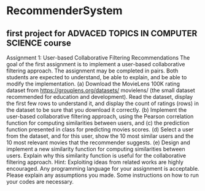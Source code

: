 # RecommenderSystem
## first project for ADVACED TOPICS IN COMPUTER SCIENCE course

Assignment 1: User-based Collaborative Filtering Recommendations
The goal of the first assignment is to implement a user-based collaborative filtering approach.
The assignment may be completed in pairs. Both students are expected to understand, be able to explain, and be able to modify the implementation.
(a) Download the MovieLens 100K rating dataset from https://grouplens.org/datasets/ movielens/ (the small dataset recommended for education and development). Read the dataset, display the first few rows to understand it, and display the count of ratings (rows) in the dataset to be sure that you download it correctly.
(b) Implement the user-based collaborative filtering approach, using the Pearson correlation function for computing similarities between users, and
(c) the prediction function presented in class for predicting movies scores.
(d) Select a user from the dataset, and for this user, show the 10 most similar users and the 10 most relevant movies that the recommender suggests.
(e) Design and implement a new similarity function for computing similarities between users. Explain why this similarity function is useful for the collaborative filtering approach. Hint: Exploiting ideas from related works are highly encouraged.
Any programming language for your assignment is acceptable.
Please explain any assumptions you made. Some instructions on how to run your codes are necessary.

